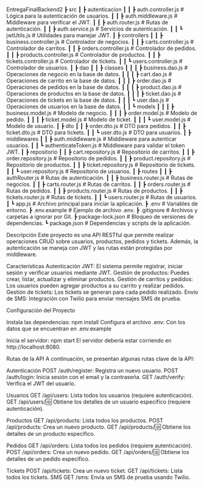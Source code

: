EntregaFinalBackend2
┣ src
┃ ┣ autenticacion
┃ ┃ ┣ auth.controller.js        # Lógica para la autenticación de usuarios.
┃ ┃ ┣ auth.middleware.js        # Middleware para verificar el JWT.
┃ ┃ ┣ auth.router.js            # Rutas de autenticación.
┃ ┃ ┣ auth.service.js           # Servicios de autenticación.
┃ ┃ ┗ jwtUtils.js               # Utilidades para manejar JWT.
┃ ┣ controllers
┃ ┃ ┣ business.controller.js    # Controlador de negocios.
┃ ┃ ┣ carts.controller.js       # Controlador de carritos.
┃ ┃ ┣ orders.controller.js      # Controlador de pedidos.
┃ ┃ ┣ products.controller.js    # Controlador de productos.
┃ ┃ ┣ tickets.controller.js     # Controlador de tickets.
┃ ┃ ┗ users.controller.js       # Controlador de usuarios.
┃ ┣ dao
┃ ┃ ┣ classes
┃ ┃ ┃ ┣ business.dao.js         # Operaciones de negocio en la base de datos.
┃ ┃ ┃ ┣ cart.dao.js             # Operaciones de carrito en la base de datos.
┃ ┃ ┃ ┣ order.dao.js            # Operaciones de pedidos en la base de datos.
┃ ┃ ┃ ┣ product.dao.js          # Operaciones de productos en la base de datos.
┃ ┃ ┃ ┣ ticket.dao.js           # Operaciones de tickets en la base de datos.
┃ ┃ ┃ ┗ user.dao.js             # Operaciones de usuarios en la base de datos.
┃ ┃ ┗ models
┃ ┃ ┃ ┣ business.model.js       # Modelo de negocio.
┃ ┃ ┃ ┣ order.model.js          # Modelo de pedido.
┃ ┃ ┃ ┣ ticket.model.js         # Modelo de ticket.
┃ ┃ ┃ ┗ user.model.js           # Modelo de usuario.
┃ ┣ dto
┃ ┃ ┣ order.dto.js              # DTO para pedidos.
┃ ┃ ┣ ticket.dto.js             # DTO para tickets.
┃ ┃ ┗ user.dto.js               # DTO para usuarios.
┃ ┣ middlewares
┃ ┃ ┣ auth.middleware.js        # Middleware para autenticar usuarios.
┃ ┃ ┗ authenticateToken.js      # Middleware para validar el token JWT.
┃ ┣ repositorio
┃ ┃ ┣ cart.repository.js        # Repositorio de carritos.
┃ ┃ ┣ order.repository.js       # Repositorio de pedidos.
┃ ┃ ┣ product.repository.js     # Repositorio de productos.
┃ ┃ ┣ ticket.repository.js      # Repositorio de tickets.
┃ ┃ ┗ user.repository.js        # Repositorio de usuarios.
┃ ┣ routes
┃ ┃ ┣ authRouter.js             # Rutas de autenticación.
┃ ┃ ┣ business.router.js        # Rutas de negocios.
┃ ┃ ┣ carts.router.js           # Rutas de carritos.
┃ ┃ ┣ orders.router.js          # Rutas de pedidos.
┃ ┃ ┣ products.router.js        # Rutas de productos.
┃ ┃ ┣ tickets.router.js         # Rutas de tickets.
┃ ┃ ┗ users.router.js           # Rutas de usuarios.
┃ ┗ app.js                      # Archivo principal para iniciar la aplicación.
┣ .env                          # Variables de entorno.
┣ .env.example                  # Ejemplo de archivo .env.
┣ .gitignore                    # Archivos y carpetas a ignorar por Git.
┣ package-lock.json             # Bloqueo de versiones de dependencias.
┗ package.json                  # Dependencias y scripts de la aplicación.

Descripción
Este proyecto es una API RESTful que permite realizar operaciones CRUD sobre usuarios, productos, pedidos y tickets. 
Además, la autenticación se maneja con JWT y las rutas están protegidas por middleware.

Características
Autenticación JWT: El sistema permite registrar, iniciar sesión y verificar usuarios mediante JWT.
Gestión de productos: Puedes crear, listar, actualizar y eliminar productos.
Gestión de carritos y pedidos: Los usuarios pueden agregar productos a su carrito y realizar pedidos.
Gestión de tickets: Los tickets se generan para cada pedido realizado.
Envío de SMS: Integración con Twilio para enviar mensajes SMS de prueba.

Configuración del Proyecto

Instala las dependencias:
npm install
Configura el archivo .env:
Con los datos que se encuentran en .env.example

Inicia el servidor:
npm start
El servidor debería estar corriendo en http://localhost:8080.

Rutas de la API
A continuación, se presentan algunas rutas clave de la API:

Autenticación
POST /auth/register: Registra un nuevo usuario.
POST /auth/login: Inicia sesión con el email y la contraseña.
GET /auth/verify: Verifica el JWT del usuario.

Usuarios
GET /api/users: Lista todos los usuarios (requiere autenticación).
GET /api/users/:id: Obtiene los detalles de un usuario específico (requiere autenticación).

Productos
GET /api/products: Lista todos los productos.
POST /api/products: Crea un nuevo producto.
GET /api/products/:id: Obtiene los detalles de un producto específico.

Pedidos
GET /api/orders: Lista todos los pedidos (requiere autenticación).
POST /api/orders: Crea un nuevo pedido.
GET /api/orders/:id: Obtiene los detalles de un pedido específico.

Tickets
POST /api/tickets: Crea un nuevo ticket.
GET /api/tickets: Lista todos los tickets.
SMS
GET /sms: Envia un SMS de prueba usando Twilio.

